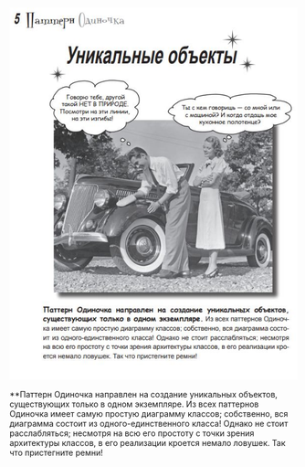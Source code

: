 ![kartinka](https://github.com/leonmaxim/max42/blob/master/%D0%A1%D0%BD%D0%B8%D0%BC%D0%BE%D0%BA42.JPG?raw=true)

**Паттерн Одиночка направлен на создание уникальных объектов,
существующих только в одном экземпляре. Из всех паттернов Одиночка имеет самую простую диаграмму классов; собственно, вся диаграмма состоит из одного-единственного класса! Однако не стоит расслабляться; несмотря
на всю его простоту с точки зрения архитектуры классов, в его реализации кроется немало ловушек. Так что пристегните ремни!
